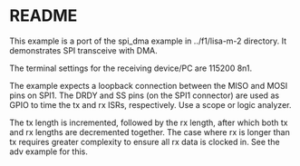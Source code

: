 # README

This example is a port of the spi_dma example in ../f1/lisa-m-2 directory.
It demonstrates SPI transceive with DMA.

The terminal settings for the receiving device/PC are 115200 8n1.

The example expects a loopback connection between the MISO and MOSI pins on
SPI1. The DRDY and SS pins (on the SPI1 connector) are used as
GPIO to time the tx and rx ISRs, respectively. Use a scope or logic analyzer.

The tx length is incremented, followed by the rx length, after which both tx
and rx lengths are decremented together. The case where rx is longer than tx
requires greater complexity to ensure all rx data is clocked in. See the adv
example for this.
